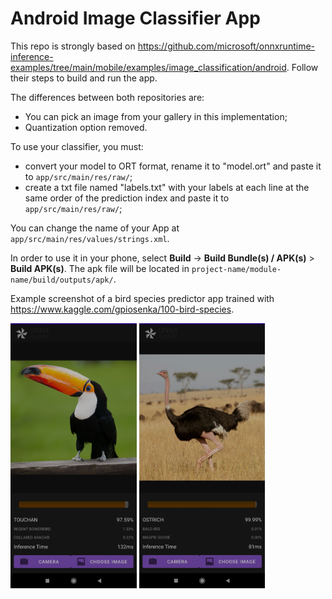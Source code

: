 # Android Image Classifier App

This repo is strongly based on https://github.com/microsoft/onnxruntime-inference-examples/tree/main/mobile/examples/image_classification/android.
Follow their steps to build and run the app.

The differences between both repositories are:
- You can pick an image from your gallery in this implementation;
- Quantization option removed.

To use your classifier, you must:

- convert your model to ORT format, rename it to "model.ort" and paste it to `app/src/main/res/raw/`;
- create a txt file named "labels.txt" with your labels at each line at the same order of the prediction index and paste it to `app/src/main/res/raw/`;

You can change the name of your App at `app/src/main/res/values/strings.xml`.

In order to use it in your phone, select **Build** -> **Build Bundle(s) / APK(s)** > **Build APK(s)**. 
The apk file will be located in `project-name/module-name/build/outputs/apk/`.

Example screenshot of a bird species predictor app trained with https://www.kaggle.com/gpiosenka/100-bird-species.

<img width=40% src="images/touchan.jpg" alt="App Screenshot"/>    <img width=40% src="images/ostrich.jpg" alt="App Screenshot"/>
